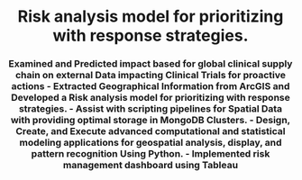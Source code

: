 <h1 align="center">Risk analysis model for prioritizing with response strategies.</h1>
<h3 align="center">Examined and Predicted impact based for global clinical supply chain on external Data impacting Clinical Trials for proactive actions
- Extracted Geographical Information from ArcGIS and Developed a Risk analysis model for prioritizing with response strategies.
- Assist with scripting pipelines for Spatial Data with providing optimal storage in MongoDB Clusters.
- Design, Create, and Execute advanced computational and statistical modeling applications for geospatial
analysis, display, and pattern recognition Using Python.
- Implemented risk management dashboard using Tableau</h3>
